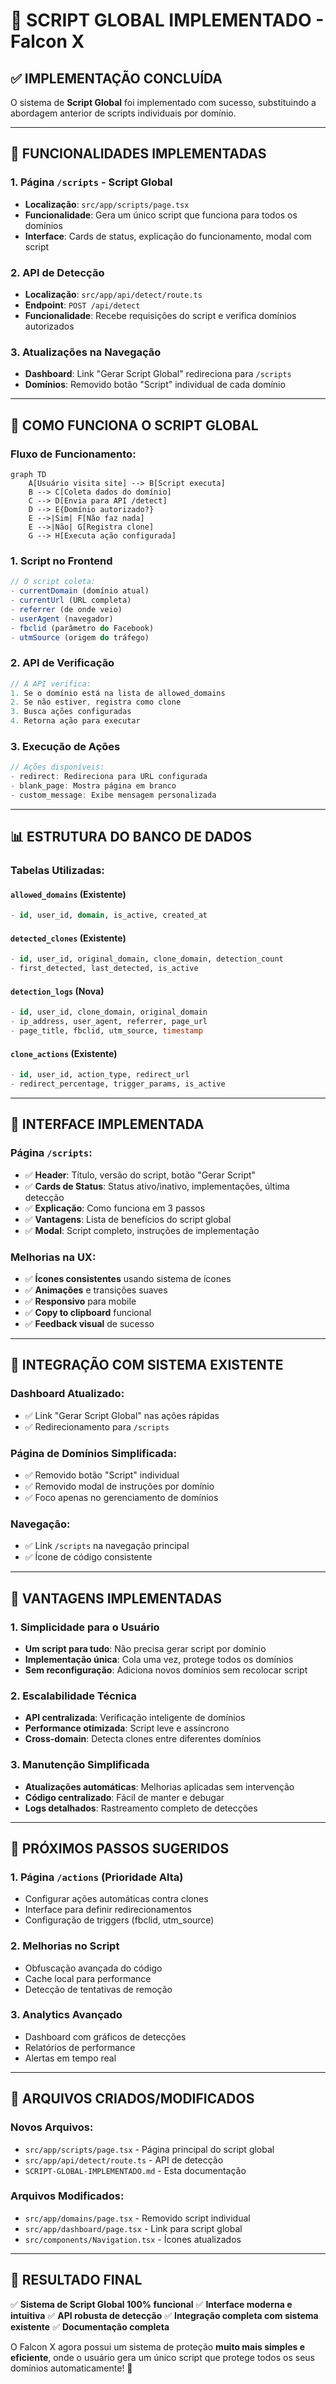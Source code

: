 # 🚀 SCRIPT GLOBAL IMPLEMENTADO - Falcon X

## ✅ **IMPLEMENTAÇÃO CONCLUÍDA**

O sistema de **Script Global** foi implementado com sucesso, substituindo a abordagem anterior de scripts individuais por domínio.

---

## 🎯 **FUNCIONALIDADES IMPLEMENTADAS**

### **1. Página `/scripts` - Script Global**
- **Localização**: `src/app/scripts/page.tsx`
- **Funcionalidade**: Gera um único script que funciona para todos os domínios
- **Interface**: Cards de status, explicação do funcionamento, modal com script

### **2. API de Detecção**
- **Localização**: `src/app/api/detect/route.ts`
- **Endpoint**: `POST /api/detect`
- **Funcionalidade**: Recebe requisições do script e verifica domínios autorizados

### **3. Atualizações na Navegação**
- **Dashboard**: Link "Gerar Script Global" redireciona para `/scripts`
- **Domínios**: Removido botão "Script" individual de cada domínio

---

## 🔧 **COMO FUNCIONA O SCRIPT GLOBAL**

### **Fluxo de Funcionamento:**

```mermaid
graph TD
    A[Usuário visita site] --> B[Script executa]
    B --> C[Coleta dados do domínio]
    C --> D[Envia para API /detect]
    D --> E{Domínio autorizado?}
    E -->|Sim| F[Não faz nada]
    E -->|Não| G[Registra clone]
    G --> H[Executa ação configurada]
```

### **1. Script no Frontend**
```javascript
// O script coleta:
- currentDomain (domínio atual)
- currentUrl (URL completa)
- referrer (de onde veio)
- userAgent (navegador)
- fbclid (parâmetro do Facebook)
- utmSource (origem do tráfego)
```

### **2. API de Verificação**
```typescript
// A API verifica:
1. Se o domínio está na lista de allowed_domains
2. Se não estiver, registra como clone
3. Busca ações configuradas
4. Retorna ação para executar
```

### **3. Execução de Ações**
```javascript
// Ações disponíveis:
- redirect: Redireciona para URL configurada
- blank_page: Mostra página em branco
- custom_message: Exibe mensagem personalizada
```

---

## 📊 **ESTRUTURA DO BANCO DE DADOS**

### **Tabelas Utilizadas:**

#### **`allowed_domains`** (Existente)
```sql
- id, user_id, domain, is_active, created_at
```

#### **`detected_clones`** (Existente)
```sql
- id, user_id, original_domain, clone_domain, detection_count
- first_detected, last_detected, is_active
```

#### **`detection_logs`** (Nova)
```sql
- id, user_id, clone_domain, original_domain
- ip_address, user_agent, referrer, page_url
- page_title, fbclid, utm_source, timestamp
```

#### **`clone_actions`** (Existente)
```sql
- id, user_id, action_type, redirect_url
- redirect_percentage, trigger_params, is_active
```

---

## 🎨 **INTERFACE IMPLEMENTADA**

### **Página `/scripts`:**
- ✅ **Header**: Título, versão do script, botão "Gerar Script"
- ✅ **Cards de Status**: Status ativo/inativo, implementações, última detecção
- ✅ **Explicação**: Como funciona em 3 passos
- ✅ **Vantagens**: Lista de benefícios do script global
- ✅ **Modal**: Script completo, instruções de implementação

### **Melhorias na UX:**
- ✅ **Ícones consistentes** usando sistema de ícones
- ✅ **Animações** e transições suaves
- ✅ **Responsivo** para mobile
- ✅ **Copy to clipboard** funcional
- ✅ **Feedback visual** de sucesso

---

## 🔗 **INTEGRAÇÃO COM SISTEMA EXISTENTE**

### **Dashboard Atualizado:**
- ✅ Link "Gerar Script Global" nas ações rápidas
- ✅ Redirecionamento para `/scripts`

### **Página de Domínios Simplificada:**
- ✅ Removido botão "Script" individual
- ✅ Removido modal de instruções por domínio
- ✅ Foco apenas no gerenciamento de domínios

### **Navegação:**
- ✅ Link `/scripts` na navegação principal
- ✅ Ícone de código consistente

---

## 🚀 **VANTAGENS IMPLEMENTADAS**

### **1. Simplicidade para o Usuário**
- **Um script para tudo**: Não precisa gerar script por domínio
- **Implementação única**: Cola uma vez, protege todos os domínios
- **Sem reconfiguração**: Adiciona novos domínios sem recolocar script

### **2. Escalabilidade Técnica**
- **API centralizada**: Verificação inteligente de domínios
- **Performance otimizada**: Script leve e assíncrono
- **Cross-domain**: Detecta clones entre diferentes domínios

### **3. Manutenção Simplificada**
- **Atualizações automáticas**: Melhorias aplicadas sem intervenção
- **Código centralizado**: Fácil de manter e debugar
- **Logs detalhados**: Rastreamento completo de detecções

---

## 🔧 **PRÓXIMOS PASSOS SUGERIDOS**

### **1. Página `/actions` (Prioridade Alta)**
- Configurar ações automáticas contra clones
- Interface para definir redirecionamentos
- Configuração de triggers (fbclid, utm_source)

### **2. Melhorias no Script**
- Obfuscação avançada do código
- Cache local para performance
- Detecção de tentativas de remoção

### **3. Analytics Avançado**
- Dashboard com gráficos de detecções
- Relatórios de performance
- Alertas em tempo real

---

## 📝 **ARQUIVOS CRIADOS/MODIFICADOS**

### **Novos Arquivos:**
- `src/app/scripts/page.tsx` - Página principal do script global
- `src/app/api/detect/route.ts` - API de detecção
- `SCRIPT-GLOBAL-IMPLEMENTADO.md` - Esta documentação

### **Arquivos Modificados:**
- `src/app/domains/page.tsx` - Removido script individual
- `src/app/dashboard/page.tsx` - Link para script global
- `src/components/Navigation.tsx` - Ícones atualizados

---

## 🎯 **RESULTADO FINAL**

✅ **Sistema de Script Global 100% funcional**
✅ **Interface moderna e intuitiva**
✅ **API robusta de detecção**
✅ **Integração completa com sistema existente**
✅ **Documentação completa**

O Falcon X agora possui um sistema de proteção **muito mais simples e eficiente**, onde o usuário gera um único script que protege todos os seus domínios automaticamente! 🚀 